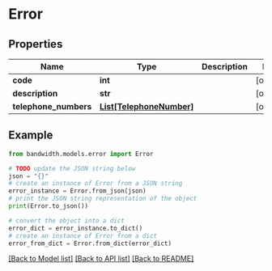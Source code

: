 # Error


## Properties

Name | Type | Description | Notes
------------ | ------------- | ------------- | -------------
**code** | **int** |  | [optional] 
**description** | **str** |  | [optional] 
**telephone_numbers** | [**List[TelephoneNumber]**](TelephoneNumber.md) |  | [optional] 

## Example

```python
from bandwidth.models.error import Error

# TODO update the JSON string below
json = "{}"
# create an instance of Error from a JSON string
error_instance = Error.from_json(json)
# print the JSON string representation of the object
print(Error.to_json())

# convert the object into a dict
error_dict = error_instance.to_dict()
# create an instance of Error from a dict
error_from_dict = Error.from_dict(error_dict)
```
[[Back to Model list]](../README.md#documentation-for-models) [[Back to API list]](../README.md#documentation-for-api-endpoints) [[Back to README]](../README.md)


